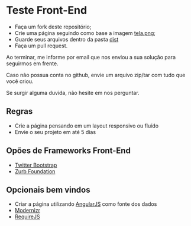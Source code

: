 Teste Front-End
==============
  
  - Faça um fork deste repositório;
  - Crie uma página seguindo como base a imagem [tela.png](tela.png);
  - Guarde seus arquivos dentro da pasta [dist](/dist)
  - Faça um pull request.
  
Ao terminar, me informe por email que nos enviou a sua solução para seguirmos em frente.
  
Caso não possua conta no github, envie um arquivo zip/tar com tudo que você criou.
  
Se surgir alguma duvida, não hesite em nos perguntar.  

## Regras
  - Crie a página pensando em um layout responsivo ou fluído
  - Envie o seu projeto em até 5 dias
  
## Opões de Frameworks Front-End
  - [Twitter Bootstrap](http://getbootstrap.com/)
  - [Zurb Foundation](http://foundation.zurb.com/)

## Opcionais bem vindos
  - Criar a página utilizando [AngularJS](http://angularjs.org/) como fonte dos dados 
  - [Modernizr](http://modernizr.com/)
  - [RequireJS](http://requirejs.org/)
